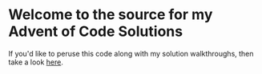 # Welcome to the source for my Advent of Code Solutions

If you'd like to peruse this code along with my solution walkthroughs, then take a look [here](https://derailed-dash.github.io/Advent-of-Code/).
